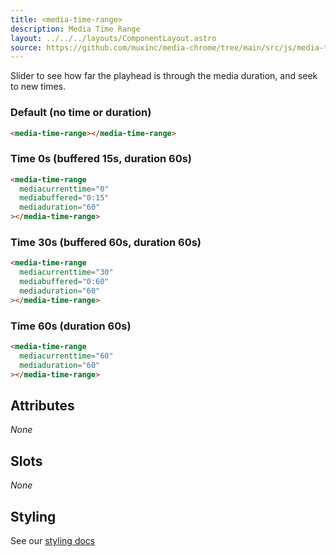 ```yaml
---
title: <media-time-range>
description: Media Time Range
layout: ../../../layouts/ComponentLayout.astro
source: https://github.com/muxinc/media-chrome/tree/main/src/js/media-time-range.js
---
```


Slider to see how far the playhead is through the media duration, and seek to new times.

<h3>Default (no time or duration)</h3>

<media-time-range></media-time-range>

```html
<media-time-range></media-time-range>
```

<h3>Time 0s (buffered 15s, duration 60s)</h3>

<media-time-range
  mediacurrenttime="0"
  mediabuffered="0:15"
  mediaduration="60"></media-time-range>

```html
<media-time-range
  mediacurrenttime="0"
  mediabuffered="0:15"
  mediaduration="60"
></media-time-range>
```

<h3>Time 30s (buffered 60s, duration 60s)</h3>

<media-time-range
  mediacurrenttime="30"
  mediabuffered="0:60"
  mediaduration="60"></media-time-range>

```html
<media-time-range
  mediacurrenttime="30"
  mediabuffered="0:60"
  mediaduration="60"
></media-time-range>
```

<h3>Time 60s (duration 60s)</h3>

<media-time-range
  mediacurrenttime="60"
  mediaduration="60"></media-time-range>

```html
<media-time-range
  mediacurrenttime="60"
  mediaduration="60"
></media-time-range>
```

## Attributes

_None_

## Slots

_None_

## Styling

See our [styling docs](./styling#Ranges)

